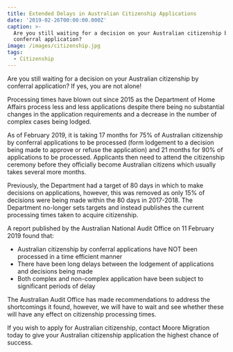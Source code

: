 ```yaml
---
title: Extended Delays in Australian Citizenship Applications
date: '2019-02-26T00:00:00.000Z'
caption: >-
  Are you still waiting for a decision on your Australian citizenship by
  conferral application?
image: /images/citizenship.jpg
tags:
  - Citizenship
---
```

Are you still waiting for a decision on your Australian citizenship
by conferral application? If yes, you are not alone!

Processing times have blown out since 2015 as the Department
of Home Affairs process less and less applications despite there being no
substantial changes in the application requirements and a decrease in the
number of complex cases being lodged.

As of February 2019, it is taking 17 months for 75% of
Australian citizenship by conferral applications to be processed (form
lodgement to a decision being made to approve or refuse the application) and 21
months for 90% of applications to be processed. Applicants then need to attend
the citizenship ceremony before they officially become Australian citizens
which usually takes several more months.

Previously, the Department had a target of 80 days in which to
make decisions on applications, however, this was removed as only 15% of
decisions were being made within the 80 days in 2017-2018. The Department
no-longer sets targets and instead publishes the current processing times taken
to acquire citizenship.

A report published by the Australian National Audit Office
on 11 February 2019 found that:

* Australian citizenship by conferral applications
  have NOT been processed in a time efficient manner
* There have been long delays between the
  lodgement of applications and decisions being made
* Both complex and non-complex application have
  been subject to significant periods of delay

The Australian Audit Office has made recommendations to
address the shortcomings it found, however, we will have to wait and see whether
these will have any effect on citizenship processing times.

If you wish to apply for Australian citizenship,
contact Moore Migration today to give your Australian citizenship application
the highest chance of success.

